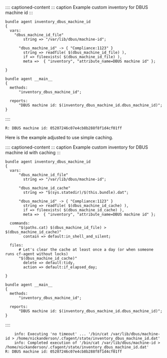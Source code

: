 :::: captioned-content
::: caption
Example custom inventory for DBUS machine id
:::

``` {.cfengine3 include-stdlib="t" log-level="info" exports="both" tangle="inventory_dbus_machine_id.cf"}
bundle agent inventory_dbus_machine_id
{
  vars:
    "dbus_machine_id_file"
        string => "/var/lib/dbus/machine-id";

      "dbus_machine_id" -> { "Compliance:1123" }
        string => readfile( $(dbus_machine_id_file) ),
        if => fileexists( $(dbus_machine_id_file) ),
        meta =>  { "inventory", "attribute_name=DBUS machine id" };

}

bundle agent __main__
{
  methods:
      "inventory_dbus_machine_id";

  reports:
      "DBUS machine id: $(inventory_dbus_machine_id.dbus_machine_id)";
}
```
::::

``` example
R: DBUS machine id: 05207246c07e4cb8b288f8f1d4cf01ff
```

Here is the example adjusted to use simple caching.

:::: captioned-content
::: caption
Example custom inventory for DBUS machine id with caching
:::

``` {.cfengine3 include-stdlib="t" log-level="info" exports="both"}
bundle agent inventory_dbus_machine_id
{
  vars:
      "dbus_machine_id_file"
        string => "/var/lib/dbus/machine-id";

      "dbus_machine_id_cache"
        string => "$(sys.statedir)/$(this.bundle).dat";

      "dbus_machine_id" -> { "Compliance:1123" }
        string => readfile( $(dbus_machine_id_cache) ),
        if => fileexists( $(dbus_machine_id_cache) ),
        meta =>  { "inventory", "attribute_name=DBUS machine id" };

  commands:
      "$(paths.cat) $(dbus_machine_id_file) > $(dbus_machine_id_cache)"
        contain => default:in_shell_and_silent;

  files:
      # Let's clear the cache at least once a day (or when someone runs cf-agent without locks)
      "$(dbus_machine_id_cache)"
        delete => default:tidy,
        action => default:if_elapsed_day;

}

bundle agent __main__
{
  methods:
      "inventory_dbus_machine_id";

  reports:
      "DBUS machine id: $(inventory_dbus_machine_id.dbus_machine_id)";
}
```
::::

``` example
    info: Executing 'no timeout' ... '/bin/cat /var/lib/dbus/machine-id > /home/nickanderson/.cfagent/state/inventory_dbus_machine_id.dat'
    info: Completed execution of '/bin/cat /var/lib/dbus/machine-id > /home/nickanderson/.cfagent/state/inventory_dbus_machine_id.dat'
R: DBUS machine id: 05207246c07e4cb8b288f8f1d4cf01ff
```
